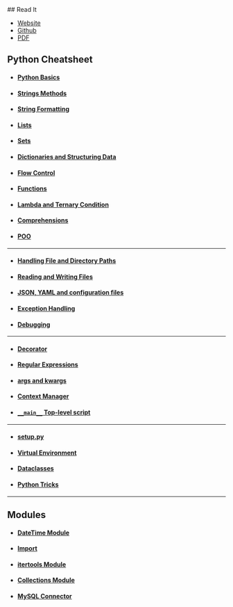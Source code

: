 <link rel="stylesheet" href="style.css">
## Read It

- [Website](https://www.pythoncheatsheet.org)
- [Github](https://github.com/wilfredinni/python-cheatsheet)
- [PDF](https://github.com/wilfredinni/Python-cheatsheet/raw/master/python_cheat_sheet.pdf)

## Python Cheatsheet

- #### [Python Basics](file:///D:/my_Folder/backups/python/py_cheatsheet/markdown/01_Python_Basics.md)
- #### [Strings Methods](file:///D:/my_Folder/backups/python/py_cheatsheet/markdown/10_Manipulating_Strings.md)
- #### [String Formatting](file:///D:/my_Folder/backups/python/py_cheatsheet/markdown/11_String_Formatting.md)
- #### [Lists](file:///D:/my_Folder/backups/python/py_cheatsheet/markdown/05_Lists_and_Tuples.md)
- #### [Sets](file:///D:/my_Folder/backups/python/py_cheatsheet/markdown/07_Sets.md)
- #### [Dictionaries and Structuring Data](file:///D:/my_Folder/backups/python/py_cheatsheet/markdown/06_Dictionaries.md)
- #### [Flow Control](file:///D:/my_Folder/backups/python/py_cheatsheet/markdown/02_Flow_Control.md)
- #### [Functions](file:///D:/my_Folder/backups/python/py_cheatsheet/markdown/03_Functions.md)
- #### [Lambda and Ternary Condition](file:///D:/my_Folder/backups/python/py_cheatsheet/markdown/17_Lambda_and_Ternary_Conditionals_Operators.md)
- #### [Comprehensions](file:///D:/my_Folder/backups/python/py_cheatsheet/markdown/09_Comprehensions.md)
- #### [POO](file:///D:/my_Folder/backups/python/py_cheatsheet/markdown/29_poo.md)

***

- #### [Handling File and Directory Paths](file:///D:/my_Folder/backups/python/py_cheatsheet/markdown/13_File_and_Directory_Paths.md)
- #### [Reading and Writing Files](file:///D:/my_Folder/backups/python/py_cheatsheet/markdown/14_Reading_and_Writing_Files.md)
- #### [JSON, YAML and configuration files](file:///D:/my_Folder/backups/python/py_cheatsheet/markdown/15_JSON_YAML.md)
- #### [Exception Handling](file:///D:/my_Folder/backups/python/py_cheatsheet/markdown/04_Exception_Handling.md)
- #### [Debugging](file:///D:/my_Folder/backups/python/py_cheatsheet/markdown/16_Debugging.md)

***

- #### [Decorator](file:///D:/my_Folder/backups/python/py_cheatsheet/markdown/24_decorators.md)
- #### [Regular Expressions](file:///D:/my_Folder/backups/python/py_cheatsheet/markdown/12_Regular_Expressions.md)
- #### [args and kwargs](file:///D:/my_Folder/backups/python/py_cheatsheet/markdown/18_args_and_kwargs.md)
- #### [Context Manager](file:///D:/my_Folder/backups/python/py_cheatsheet/markdown/19_Context_Manager.md)
- #### [`__main__` Top-level script](file:///D:/my_Folder/backups/python/py_cheatsheet/markdown/20__main__Top_level_Script_Environment.md)

---

- #### [setup.py](file:///D:/my_Folder/backups/python/py_cheatsheet/markdown/21_setup.py.md)
- #### [Virtual Environment](file:///D:/my_Folder/backups/python/py_cheatsheet/markdown/23_virtualenv.md)
- #### [Dataclasses](file:///D:/my_Folder/backups/python/py_cheatsheet/markdown/22_Dataclasses.md)
- #### [Python Tricks](file:///D:/my_Folder/backups/python/py_cheatsheet/markdown/26_python_tricks.md)

***

## Modules

- #### [DateTime Module](file:///D:/my_Folder/backups/python/py_cheatsheet/markdown/28_datetime_module.md)
- #### [Import](file:///D:/my_Folder/backups/python/py_cheatsheet/markdown/25_import.md)
- #### [itertools Module](file:///D:/my_Folder/backups/python/py_cheatsheet/markdown/08_itertools_Module.md)
- #### [Collections Module](file:///D:/my_Folder/backups/python/py_cheatsheet/markdown/27_collections_module.md)
- #### [MySQL Connector](file:///D:/my_Folder/backups/python/py_cheatsheet/markdown/30_mysql_connector.md)
